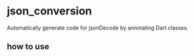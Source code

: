# json_conversion

Automatically generate code for jsonDecode by annotating Dart classes.


## how to use






